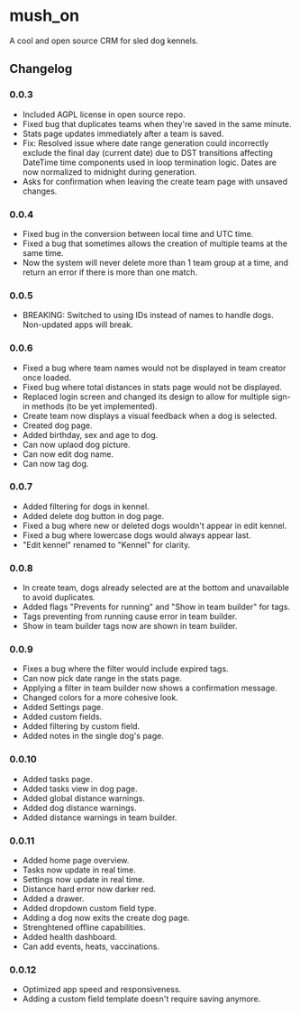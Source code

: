 # mush_on

A cool and open source CRM for sled dog kennels.

## Changelog

### 0.0.3

- Included AGPL license in open source repo.
- Fixed bug that duplicates teams when they're saved in the same minute.
- Stats page updates immediately after a team is saved.
- Fix: Resolved issue where date range generation could incorrectly exclude the final day (current date) due to DST transitions affecting DateTime time components used in loop termination logic. Dates are now normalized to midnight during generation.
- Asks for confirmation when leaving the create team page with unsaved changes.

### 0.0.4

- Fixed bug in the conversion between local time and UTC time.
- Fixed a bug that sometimes allows the creation of multiple teams at the same time.
- Now the system will never delete more than 1 team group at a time, and return an error if there is more than one match.

### 0.0.5

- BREAKING: Switched to using IDs instead of names to handle dogs. Non-updated apps will break.

### 0.0.6

- Fixed a bug where team names would not be displayed in team creator once loaded.
- Fixed bug where total distances in stats page would not be displayed.
- Replaced login screen and changed its design to allow for multiple sign-in methods (to be yet implemented).
- Create team now displays a visual feedback when a dog is selected.
- Created dog page.
- Added birthday, sex and age to dog.
- Can now uplaod dog picture.
- Can now edit dog name.
- Can now tag dog.

### 0.0.7

- Added filtering for dogs in kennel.
- Added delete dog button in dog page.
- Fixed a bug where new or deleted dogs wouldn't appear in edit kennel.
- Fixed a bug where lowercase dogs would always appear last.
- "Edit kennel" renamed to "Kennel" for clarity.

### 0.0.8

- In create team, dogs already selected are at the bottom and unavailable to avoid duplicates.
- Added flags "Prevents for running" and "Show in team builder" for tags.
- Tags preventing from running cause error in team builder.
- Show in team builder tags now are shown in team builder.

### 0.0.9

- Fixes a bug where the filter would include expired tags.
- Can now pick date range in the stats page.
- Applying a filter in team builder now shows a confirmation message.
- Changed colors for a more cohesive look.
- Added Settings page.
- Added custom fields.
- Added filtering by custom field.
- Added notes in the single dog's page.

### 0.0.10

- Added tasks page.
- Added tasks view in dog page.
- Added global distance warnings.
- Added dog distance warnings.
- Added distance warnings in team builder.

### 0.0.11

- Added home page overview.
- Tasks now update in real time.
- Settings now update in real time.
- Distance hard error now darker red.
- Added a drawer.
- Added dropdown custom field type.
- Adding a dog now exits the create dog page.
- Strenghtened offline capabilities.
- Added health dashboard.
- Can add events, heats, vaccinations.

### 0.0.12

- Optimized app speed and responsiveness.
- Adding a custom field template doesn't require saving anymore.
